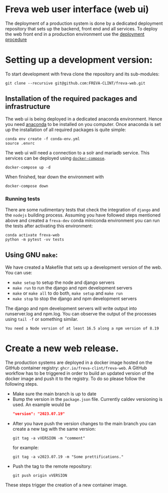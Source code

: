 # Freva web user interface (web ui)
The deployment of a production system is done by a dedicated deployment
repository that sets up the backend, front end and all services. To deploy the
web front end in a production environment use the
[deployment procedure](https://freva-deployment.readthedocs.io/en/latest/)

# Setting up a development version:

To start development with freva clone the repository and its sub-modules:

```console
git clone --recursive git@github.com:FREVA-CLINT/freva-web.git
```


## Installation of the required packages and infrastructure

The web ui is being deployed in a dedicated anaconda environment. Hence
you need [anaconda](https://www.anaconda.com/products/distribution) to be
installed on you computer. Once anaconda is set up the installation of all
required packages is quite simple:

```console
conda env create -f conda-env.yml
source .envrc
```

The web ui will need a connection to a solr and mariadb service.
This services can be deployed using
[`docker-compose`](https://docs.docker.com/compose/install/).

```console
docker-compose up -d
```

When finished, tear down the environment with

```console
docker-compose down
```

### Running tests

There are some rudimentary tests that check the integration of `django` and the
`nodejs` building process. Assuming you have followed steps mentioned above and
created a `freva-dev` conda miniconda environment you can run the tests after
activating this environment:

```console
conda activate freva-web
python -m pytest -vv tests
```

## Using GNU `make`:
We have created a Makefile that sets up a development version of the web. You
can use:

- `make setup` to setup the node and django servers
- `make run` to run the django and npm development servers
- `make` or `make all` to do both, `make setup` and `make run`
- `make stop` to stop the django and npm development servers

The django and npm development servers will write output into runserver.log and
npm.log. You can observe the output of the processes using `tail -f` or something
similar.

```note
You need a Node version of at least 16.5 along a npm version of 8.19
```

# Create a new web release.
The production systems are deployed in a docker image hosted on the GitHub
container registry: `ghcr.io/freva-clint/freva-web`. A GitHub workflow has to
be triggered in order to build an updated version of the docker image and push
it to the registry. To do so please follow the following steps.

- Make sure the main branch is up to date
- Bump the version in the `package.json` file. Currently caldev versioning is
  used. An example would be
    ```json
    "version": "2023.07.19"
    ```
- After you have push the version changes to the main branch you can create
  a new tag with the same version:
    ```console
    git tag -a vVERSION -m "comment"
    ```
  for example:
    ```console
    git tag -a v2023.07.19 -m "Some prettifications."
    ```
- Push the tag to the remote repository:
    ```console
    git push origin vVERSION
    ```

These steps trigger the creation of a new container image.
